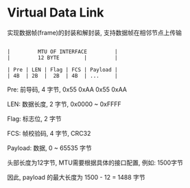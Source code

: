 # Virtual Data Link

实现数据帧(frame)的封装和解封装, 支持数据帧在相邻节点上传输

``` plaintext

|         MTU OF INTERFACE         |
|         12 BYTE        |         |

| Pre | LEN | Flag | FCS | Payload |
| 4B  | 2B  |  2B  | 4B  | ...     |

```

Pre: 前导码, 4 字节, 0x55 0xAA 0x55 0xAA

LEN: 数据长度, 2 字节, 0x0000 ~ 0xFFFF

Flag: 标志位, 2 字节

FCS: 帧校验码, 4 字节, CRC32

Payload: 数据, 0 ~ 65535 字节

头部长度为12字节, MTU需要根据具体的接口配置, 例如: 1500字节

因此, payload 的最大长度为 1500 - 12 = 1488 字节


